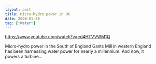 ```yaml
---
layout: post
title: Micro-hydro power in UK
date: 2008-01-29
tag: ["Water"]
---
```


https://www.youtube.com/watch?v=cd4HTVVWM1Q 

Micro-hydro power in the South of England Gants Mill in western England has been harnessing water power for nearly a millennium. And now, it powers a turbine...